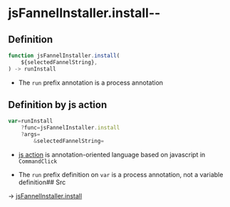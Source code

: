 # jsFannelInstaller.install--

## Definition

```js.js
function jsFannelInstaller.install(
	${selectedFannelString},
) -> runInstall
```

- The `run` prefix annotation is a process annotation
## Definition by js action

```js.js
var=runInstall
	?func=jsFannelInstaller.install
	?args=
		&selectedFannelString=
```

- [js action](#) is annotation-oriented language based on javascript in `CommandClick`

- The `run` prefix definition on `var` is a process annotation, not a variable definition## Src

-> [jsFannelInstaller.install](https://github.com/puutaro/CommandClick/blob/master/app/src/main/java/com/puutaro/commandclick/fragment_lib/terminal_fragment/js_interface/JsFannelInstaller.kt#L15)


